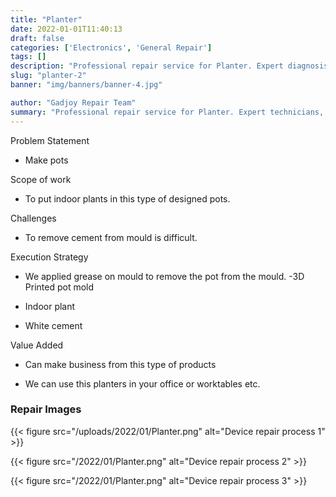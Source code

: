 ```yaml
---
title: "Planter"
date: 2022-01-01T11:40:13
draft: false
categories: ['Electronics', 'General Repair']
tags: []
description: "Professional repair service for Planter. Expert diagnosis and quality repairs in Bangalore."
slug: "planter-2"
banner: "img/banners/banner-4.jpg"

author: "Gadjoy Repair Team"
summary: "Professional repair service for Planter. Expert technicians, quality parts, warranty included."
---
```


Problem Statement 

- Make pots

Scope of work 

- To put indoor plants in this type of designed pots.

Challenges 

- To remove cement from mould is difficult.

Execution Strategy 

- We applied grease on mould to remove the pot from the mould. -3D Printed pot mold 

- Indoor plant 

- White cement

Value Added 

- Can make business from this type of products 

- We can use this planters in your office or worktables etc.

### Repair Images

{{< figure src="/uploads/2022/01/Planter.png" alt="Device repair process 1" >}}

{{< figure src="/2022/01/Planter.png" alt="Device repair process 2" >}}

{{< figure src="/2022/01/Planter.png" alt="Device repair process 3" >}}

